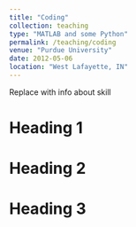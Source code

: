 ```yaml
---
title: "Coding"
collection: teaching
type: "MATLAB and some Python"
permalink: /teaching/coding
venue: "Purdue University"
date: 2012-05-06
location: "West Lafayette, IN"
---
```


Replace with info about skill

Heading 1
======

Heading 2
======

Heading 3
======

